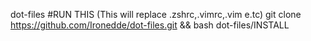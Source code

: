 dot-files
#RUN THIS (This will replace .zshrc,.vimrc,.vim e.tc)
git clone https://github.com/Ironedde/dot-files.git && bash dot-files/INSTALL 

